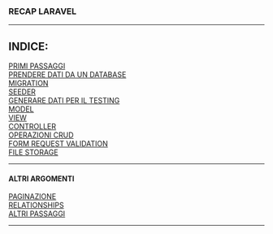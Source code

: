 ### RECAP LARAVEL
---
## **INDICE:**
[PRIMI PASSAGGI](files/FIRST_STEPS.md)<br>
[PRENDERE DATI DA UN DATABASE](files/GET_DB_DATA.md)<br>
[MIGRATION](files/MIGRATION.md)<br>
[SEEDER](files/SEEDER.md)<br>
[GENERARE DATI PER IL TESTING](files/TEST_DATA.md)<br>
[MODEL](files/MODEL.md)<br>
[VIEW](files/VIEW.md)<br>
[CONTROLLER](files/CONTROLLER.md)<br>
[OPERAZIONI CRUD](files/CRUD.md)<br>
[FORM REQUEST VALIDATION](files/FORM_REQUEST_VALIDATION.md)<br>
[FILE STORAGE](files/FILE_STORAGE.md)

--- 

#### ALTRI ARGOMENTI 
[PAGINAZIONE](files/PAGINATION.md)<br>
[RELATIONSHIPS](files/RELATIONSHIPS.md)<br>
[ALTRI PASSAGGI](files/OTHER.md)

---